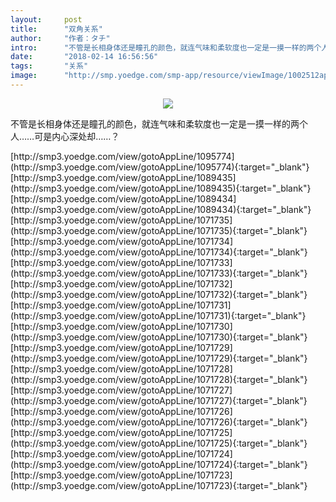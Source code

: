 ```yaml
---
layout:     post
title:      "双角关系"
author:     "作者：タチ"
intro:      "不管是长相身体还是瞳孔的颜色，就连气味和柔软度也一定是一摸一样的两个人……可是内心深处却……？"
date:       "2018-02-14 16:56:56"
tags:       "关系"
image:      "http://smp.yoedge.com/smp-app/resource/viewImage/1002512appline.png"
---
```

<div style="text-align: center">
<p><img src="http://smp.yoedge.com/smp-app/resource/viewImage/1002512appline.png"/></p>
</div>
<p class="post-meta">
<span>不管是长相身体还是瞳孔的颜色，就连气味和柔软度也一定是一摸一样的两个人……可是内心深处却……？</span>
</p>
[http://smp3.yoedge.com/view/gotoAppLine/1095774](http://smp3.yoedge.com/view/gotoAppLine/1095774){:target="_blank"}
[http://smp3.yoedge.com/view/gotoAppLine/1089435](http://smp3.yoedge.com/view/gotoAppLine/1089435){:target="_blank"}
[http://smp3.yoedge.com/view/gotoAppLine/1089434](http://smp3.yoedge.com/view/gotoAppLine/1089434){:target="_blank"}
[http://smp3.yoedge.com/view/gotoAppLine/1071735](http://smp3.yoedge.com/view/gotoAppLine/1071735){:target="_blank"}
[http://smp3.yoedge.com/view/gotoAppLine/1071734](http://smp3.yoedge.com/view/gotoAppLine/1071734){:target="_blank"}
[http://smp3.yoedge.com/view/gotoAppLine/1071733](http://smp3.yoedge.com/view/gotoAppLine/1071733){:target="_blank"}
[http://smp3.yoedge.com/view/gotoAppLine/1071732](http://smp3.yoedge.com/view/gotoAppLine/1071732){:target="_blank"}
[http://smp3.yoedge.com/view/gotoAppLine/1071731](http://smp3.yoedge.com/view/gotoAppLine/1071731){:target="_blank"}
[http://smp3.yoedge.com/view/gotoAppLine/1071730](http://smp3.yoedge.com/view/gotoAppLine/1071730){:target="_blank"}
[http://smp3.yoedge.com/view/gotoAppLine/1071729](http://smp3.yoedge.com/view/gotoAppLine/1071729){:target="_blank"}
[http://smp3.yoedge.com/view/gotoAppLine/1071728](http://smp3.yoedge.com/view/gotoAppLine/1071728){:target="_blank"}
[http://smp3.yoedge.com/view/gotoAppLine/1071727](http://smp3.yoedge.com/view/gotoAppLine/1071727){:target="_blank"}
[http://smp3.yoedge.com/view/gotoAppLine/1071726](http://smp3.yoedge.com/view/gotoAppLine/1071726){:target="_blank"}
[http://smp3.yoedge.com/view/gotoAppLine/1071725](http://smp3.yoedge.com/view/gotoAppLine/1071725){:target="_blank"}
[http://smp3.yoedge.com/view/gotoAppLine/1071724](http://smp3.yoedge.com/view/gotoAppLine/1071724){:target="_blank"}
[http://smp3.yoedge.com/view/gotoAppLine/1071723](http://smp3.yoedge.com/view/gotoAppLine/1071723){:target="_blank"}


